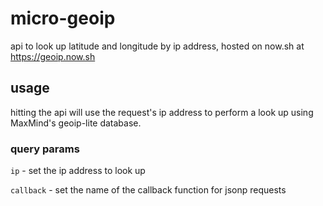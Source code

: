 # micro-geoip

api to look up latitude and longitude by ip address, hosted on now.sh at https://geoip.now.sh

## usage

hitting the api will use the request's ip address to perform a look up
using MaxMind's geoip-lite database.

### query params

`ip` - set the ip address to look up

`callback` - set the name of the callback function for jsonp requests
